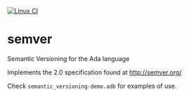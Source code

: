 [![Linux CI](https://github.com/alire-project/semantic_versioning/workflows/CI%20linux/badge.svg)](https://github.com/alire-project/semantic_versioning/actions)

# semver

Semantic Versioning for the Ada language

Implements the 2.0 specification found at http://semver.org/

Check `semantic_versioning-demo.adb` for examples of use.
